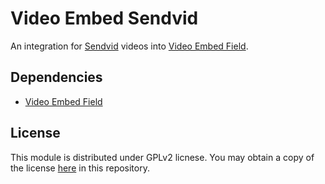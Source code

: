 # Video Embed Sendvid

An integration for [Sendvid][1] videos into
[Video Embed Field][1].

[1]: https://sendvid.com
[2]: https://www.drupal.org/project/video_embed_field

## Dependencies

* [Video Embed Field][1]

## License

This module is distributed under GPLv2 licnese. You may obtain a
copy of the license [here](LICENSE.txt) in this repository.
